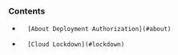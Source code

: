 <!-- post: -->


### Contents

*		[About Deployment Authorization](#about)
*		[Cloud Lockdown](#lockdown)

